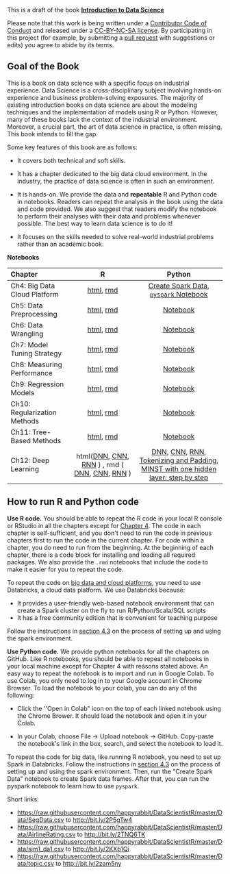 This is a draft of the book [**Introduction to Data Science**](http://scientistcafe.com/IDS/)

Please note that this work is being written under a [Contributor Code of Conduct](https://github.com/happyrabbit/IntroDataScience/blob/master/CONDUCT.md) and released under a [CC-BY-NC-SA license](https://creativecommons.org/licenses/by-nc-sa/3.0/us/). By participating in this project (for example, by submitting a [pull request](https://github.com/happyrabbit/IntroDataScience/issues) with suggestions or edits) you agree to abide by its terms. 

## Goal of the Book

This is a book on data science with a specific focus on industrial experience. Data Science is a cross-disciplinary subject involving hands-on experience and business problem-solving exposures. The majority of existing introduction books on data science are about the modeling techniques and the implementation of models using R or Python. However, many of these books lack the context of the industrial environment. Moreover, a crucial part, the art of data science in practice, is often missing. This book intends to fill the gap.

Some key features of this book are as follows:

- It covers both technical and soft skills.

- It has a chapter dedicated to the big data cloud environment. In the industry, the practice of data science is often in such an environment.

- It is hands-on. We provide the data and **repeatable** R and Python code in notebooks. Readers can repeat the analysis in the book using the data and code provided. We also suggest that readers modify the notebook to perform their analyses with their data and problems whenever possible. The best way to learn data science is to do it!

- It focuses on the skills needed to solve real-world industrial problems rather than an academic book.


**Notebooks**

| Chapter | R | Python |
| :--- | :---: | :---: |
| Ch4: Big Data Cloud Platform | [html](https://scientistcafe.com/ids/r/ch4), [rmd](https://raw.githubusercontent.com/happyrabbit/linhui.org/gh-pages/IDS/R/Ch4.Rmd) | [Create Spark Data](https://github.com/happyrabbit/IntroDataScience/blob/master/Python/LoadDatasetSpark.ipynb), [`pyspark` Notebook](https://github.com/happyrabbit/IntroDataScience/blob/master/Python/PysparkETL.ipynb)  |
|Ch5: Data Preprocessing | [html](https://scientistcafe.com/ids/r/ch5), [rmd](https://raw.githubusercontent.com/happyrabbit/linhui.org/gh-pages/IDS/R/Ch5.Rmd) | [Notebook](https://github.com/happyrabbit/IntroDataScience/blob/master/Python/DataPreprocessing.ipynb) |
|Ch6: Data Wrangling |  [html](https://scientistcafe.com/ids/r/ch6),  [rmd](https://raw.githubusercontent.com/happyrabbit/linhui.org/gh-pages/IDS/R/Ch6.Rmd) | [Notebook](https://github.com/happyrabbit/IntroDataScience/blob/master/Python/DataWrangling.ipynb) |
|Ch7: Model Tuning Strategy |  [html](https://scientistcafe.com/ids/r/ch7), [rmd](https://raw.githubusercontent.com/happyrabbit/linhui.org/gh-pages/IDS/R/Ch7.Rmd) |  [Notebook](https://github.com/happyrabbit/IntroDataScience/blob/master/Python/Model_Tuning_Strategy.ipynb) |
|Ch8: Measuring Performance | [html](https://scientistcafe.com/ids/r/ch8), [rmd](https://raw.githubusercontent.com/happyrabbit/linhui.org/gh-pages/IDS/R/Ch8.Rmd) | [Notebook](https://github.com/happyrabbit/IntroDataScience/blob/master/Python/Measuring_Performance.ipynb) |
|Ch9: Regression Models | [html](https://scientistcafe.com/ids/r/ch9), [rmd](https://raw.githubusercontent.com/happyrabbit/linhui.org/gh-pages/IDS/R/Ch9.Rmd) | [Notebook](https://github.com/happyrabbit/IntroDataScience/blob/master/Python/Regression_Models.ipynb) |
|Ch10: Regularization Methods | [html](https://scientistcafe.com/ids/r/ch10), [rmd](https://raw.githubusercontent.com/happyrabbit/linhui.org/gh-pages/IDS/R/ch10.Rmd) | [Notebook](https://github.com/happyrabbit/IntroDataScience/blob/master/Python/Regularization_Methods.ipynb) |
|Ch11: Tree-Based Methods | [html](https://scientistcafe.com/ids/r/ch11), [rmd](https://raw.githubusercontent.com/happyrabbit/linhui.org/gh-pages/IDS/R/ch11.Rmd) |  [Notebook](https://github.com/happyrabbit/IntroDataScience/blob/master/Python/TreeBasedModels.ipynb) |
|Ch12:  Deep Learning | html([DNN](https://scientistcafe.com/ids/r/ch12dnn),  [CNN](https://scientistcafe.com/ids/r/ch12cnn), [RNN](https://scientistcafe.com/ids/r/ch12rnn) ) , rmd ( [DNN](https://raw.githubusercontent.com/happyrabbit/linhui.org/gh-pages/IDS/R/Ch12DNN.Rmd), [CNN](https://raw.githubusercontent.com/happyrabbit/linhui.org/gh-pages/IDS/R/Ch12CNN.Rmd), [RNN](https://raw.githubusercontent.com/happyrabbit/linhui.org/gh-pages/IDS/R/Ch12RNN.Rmd) ) | [DNN](https://github.com/happyrabbit/IntroDataScience/blob/master/Python/FFNN.ipynb), [CNN](https://github.com/happyrabbit/IntroDataScience/blob/master/Python/CNN.ipynb), [RNN](https://databricks-prod-cloudfront.cloud.databricks.com/public/4027ec902e239c93eaaa8714f173bcfc/3981279215211072/3137931017799475/78755435857845/latest.html), [Tokenizing and Padding](https://github.com/happyrabbit/IntroDataScience/blob/master/Python/TokenizingPadding.ipynb), [MINST with one hidden layer: step by step](https://github.com/happyrabbit/IntroDataScience/blob/master/Python/MINST_with_one_hidden_layer.ipynb) |

## How to run R and Python code

**Use R code.** You should be able to repeat the R code in your local R console or RStudio in all the chapters except for [Chapter 4](https://scientistcafe.com/ids/bigdatacloudplatform.html). The code in each chapter is self-sufficient, and you don't need to run the code in previous chapters first to run the code in the current chapter. For code within a chapter, you do need to run from the beginning.  At the beginning of each chapter, there is a code block for installing and loading all required packages. We also provide the `.rmd` notebooks that include the code to make it easier for you to repeat the code.  

To repeat the code on [big data and cloud platforms](https://scientistcafe.com/ids/bigdatacloudplatform.html), you need to use Databricks, a cloud data platform. We use Databricks because:

- It provides a user-friendly web-based notebook environment that can create a Spark cluster on the fly to run R/Python/Scala/SQL scripts
- It has a free community edition that is convenient for teaching purpose

Follow the instructions in [section 4.3](https://scientistcafe.com/ids/cloudenvironment) on the process of setting up and using the spark environment.

**Use Python code.** We provide python notebooks for all the chapters on GitHub. Like R notebooks, you should be able to repeat all notebooks in your local machine except for Chapter 4 with reasons stated above. An easy way to repeat the notebook is to import and run in Google Colab. To use Colab, you only need to log in to your Google account in Chrome Browser. To load the notebook to your colab, you can do any of the following:

- Click the ''Open in Colab" icon on the top of each linked notebook using the Chrome Brower. It should load the notebook and open it in your Colab. 

- In your Colab, choose File -> Upload notebook -> GitHub. Copy-paste the notebook's link in the box, search, and select the notebook to load it.
    
To repeat the code for big data, like running R notebook, you need to set up Spark in Databricks. Follow the instructions in [section 4.3](https://scientistcafe.com/ids/cloudenvironment) on the process of setting up and using the spark environment. Then, run the "Create Spark Data" notebook to create Spark data frames. After that, you can run the pyspark notebook to learn how to use `pyspark`. 

Short links:

- https://raw.githubusercontent.com/happyrabbit/DataScientistR/master/Data/SegData.csv to http://bit.ly/2P5gTw4
- https://raw.githubusercontent.com/happyrabbit/DataScientistR/master/Data/AirlineRating.csv to http://bit.ly/2TNQ6TK
- https://raw.githubusercontent.com/happyrabbit/DataScientistR/master/Data/sim1_da1.csv to http://bit.ly/2KXb1Qi
- https://raw.githubusercontent.com/happyrabbit/DataScientistR/master/Data/topic.csv to http://bit.ly/2zam5ny
